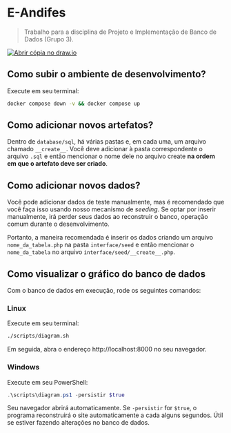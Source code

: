 # E-Andifes

> Trabalho para a disciplina de Projeto e Implementação de Banco de Dados (Grupo 3).

[![Abrir cópia no draw.io](https://img.shields.io/badge/abrir-abrir?logo=diagramsdotnet&label=draw.io&link=https%3A%2F%2Fapp.diagrams.net%2F%23Uhttps%3A%2F%2Fraw.githubusercontent.com%2FAlynva%2Frede-andifes-isf%2Fmain%2FProjeto%2520e%2520Implementa%25C3%25A7%25C3%25A3o%2520de%2520Banco%2520de%2520Dados.drawio)
](https://app.diagrams.net/#Uhttps://raw.githubusercontent.com/Lvght/e-andifes/main/der/Projeto%20e%20Implementa%C3%A7%C3%A3o%20de%20Banco%20de%20Dados.drawio)

## Como subir o ambiente de desenvolvimento?

Execute em seu terminal:

```bash
docker compose down -v && docker compose up
```

## Como adicionar novos artefatos?

Dentro de `database/sql`, há várias pastas e, em cada uma, um arquivo chamado `__create__`. Você deve adicionar à pasta correspondente o arquivo `.sql` e então mencionar o nome dele no arquivo create **na ordem em que o artefato deve ser criado**.

## Como adicionar novos dados?

Você pode adicionar dados de teste manualmente, mas é recomendado que você faça isso usando nosso mecanismo de *seeding*. Se optar por inserir manualmente, irá perder seus dados ao reconstruir o banco, operação comum durante o desenvolvimento.

Portanto, a maneira recomendada é inserir os dados criando um arquivo `nome_da_tabela.php` na pasta `interface/seed` e então mencionar o `nome_da_tabela` no arquivo `interface/seed/__create__.php`.

## Como visualizar o gráfico do banco de dados

Com o banco de dados em execução, rode os seguintes comandos:

### Linux

Execute em seu terminal:

```bash
./scripts/diagram.sh
```

Em seguida, abra o endereço http://localhost:8000 no seu navegador.

### Windows

Execute em seu PowerShell:

```powershell
.\scripts\diagram.ps1 -persistir $true
```

Seu navegador abrirá automaticamente. Se `-persistir` for `$true`, o programa reconstruirá o site automaticamente a cada alguns segundos. Útil se estiver fazendo alterações no banco de dados.
